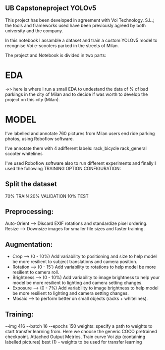 ## UB Capstoneproject YOLOv5

This project has been developed in agreement with Voi Technology. S.L.; the tools and frameworks used have been previously agreed by both university and the company.

In this notebook I assamble a dataset and train a custom YOLOv5 model to recognise Voi e-scooters parked in the streets of Milan.

The project and Notebook is divided in two parts:

# EDA
->> here is where I run a small EDA to undestand the data of % of bad parkings in the city of Milan and to decide if was worth to develop the project on this city (Milan).

# MODEL
I’ve labelled and annotate 760 pictures from Milan users end ride parking photos, using Roboflow software.

I’ve annotate them with 4 adifferent labels: rack_bicycle rack_general scooter whitelines

I've used Roboflow software also to run different experiments and finally I used the following TRAINING OPTION CONFIGURATION:

## Split the dataset
70% TRAIN 20% VALIDATION 10% TEST

## Preprocessing:
Auto-Orient --> Discard EXIF rotations and standardize pixel ordering. Resize --> Downsize images for smaller file sizes and faster training.

## Augmentation:
- Crop --> (0 - 10%) Add variability to positioning and size to help model be more resilient to subject translations and camera position.
- Rotation --> (0 - 15`) Add variability to rotations to help model be more resilient to camera roll.
- Brightness --> (0 - 10%) Add variability to image brightness to help your model be more resilient to lighting and camera setting changes.
- Exposure --> (0 - 7%) Add variability to image brightness to help model be more resilient to lighting and camera setting changes.
- Mosaic --> to perform better on small objects (racks + whitelines).

## Training:
--img 416 --batch 16 --epochs 150 weights: specify a path to weights to start transfer learning from. Here we choose the generic COCO pretrained checkpoint. Attached Output Metrics, Train curve Voi zip (containing labelled pictures) best (1) - weights to be used for transfer learning
